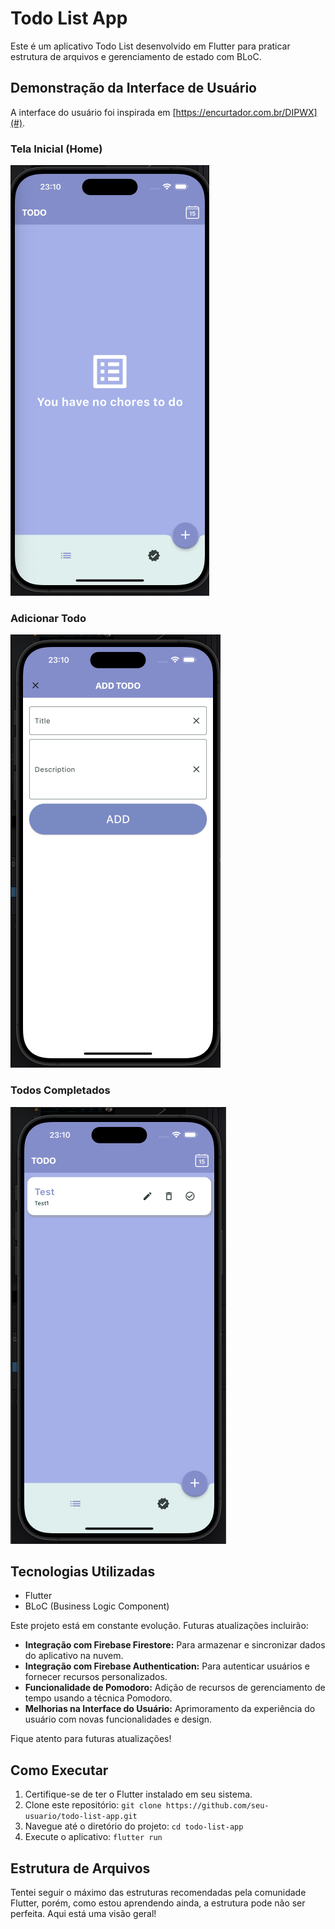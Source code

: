 # Todo List App

Este é um aplicativo Todo List desenvolvido em Flutter para praticar estrutura de arquivos e gerenciamento de estado com BLoC.

## Demonstração da Interface de Usuário

A interface do usuário foi inspirada em [https://encurtador.com.br/DIPWX](#).

### Tela Inicial (Home)
![Tela Inicial](screenshots/mob1.png)

### Adicionar Todo
![Adicionar Todo](screenshots/mob2.png)

### Todos Completados
![Todos Completados](screenshots/mob3.png)


## Tecnologias Utilizadas

- Flutter
- BLoC (Business Logic Component)

Este projeto está em constante evolução. Futuras atualizações incluirão:

- **Integração com Firebase Firestore:** Para armazenar e sincronizar dados do aplicativo na nuvem.
- **Integração com Firebase Authentication:** Para autenticar usuários e fornecer recursos personalizados.
- **Funcionalidade de Pomodoro:** Adição de recursos de gerenciamento de tempo usando a técnica Pomodoro.
- **Melhorias na Interface do Usuário:** Aprimoramento da experiência do usuário com novas funcionalidades e design.

Fique atento para futuras atualizações!

## Como Executar

1. Certifique-se de ter o Flutter instalado em seu sistema.
2. Clone este repositório: `git clone https://github.com/seu-usuario/todo-list-app.git`
3. Navegue até o diretório do projeto: `cd todo-list-app`
4. Execute o aplicativo: `flutter run`

## Estrutura de Arquivos

Tentei seguir o máximo das estruturas recomendadas pela comunidade Flutter, porém, como estou aprendendo ainda, a estrutura pode não ser perfeita. Aqui está uma visão geral!

